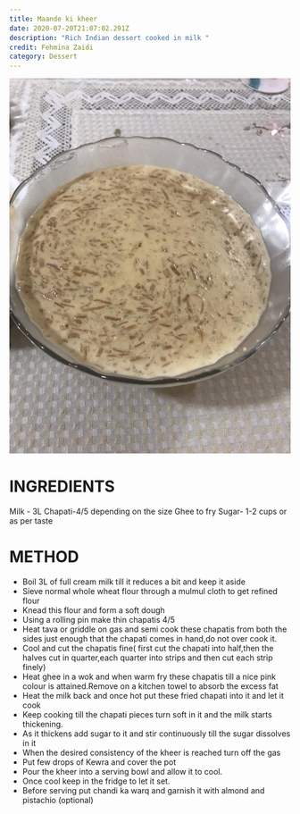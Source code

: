 ```yaml
---
title: Maande ki kheer
date: 2020-07-20T21:07:02.291Z
description: "Rich Indian dessert cooked in milk "
credit: Fehmina Zaidi
category: Dessert
---
```

![](5f344181-fd76-47b5-a5a5-9bd3f024f0d0.jpeg)

# INGREDIENTS

Milk - 3L 
Chapati-4/5 depending on the size
Ghee to fry
Sugar- 1-2 cups or as per taste

# METHOD

* Boil 3L of full cream milk till it reduces a bit and keep it aside
* Sieve normal whole wheat flour through a mulmul cloth to get refined flour
* Knead this flour and form a soft dough
* Using a rolling pin make thin chapatis 4/5 
* Heat tava or griddle on gas and semi cook these chapatis from both the sides just enough that the chapati comes in hand,do not over cook it.
* Cool and cut the chapatis fine( first cut the chapati into half,then the halves cut in quarter,each quarter into strips and then cut each strip finely) 
* Heat ghee in a wok and when warm fry these chapatis till a nice pink colour is attained.Remove on a kitchen towel to absorb the excess fat
* Heat the milk back and once hot put these fried chapati into it and let it cook
* Keep cooking till the chapati pieces turn soft in it and the milk starts thickening.
* As it thickens add sugar to it and stir continuously till the sugar dissolves in it
* When the desired consistency of the kheer is reached turn off the gas
* Put few drops of Kewra and cover the pot 
* Pour the kheer into a serving bowl and allow it to cool.
* Once cool keep in the fridge to let it set.
* Before serving put chandi ka warq and garnish it with almond and pistachio (optional)